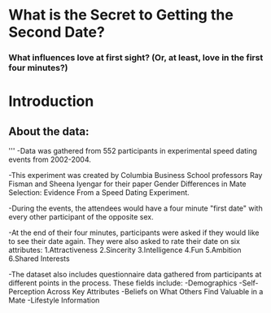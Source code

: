 # What is the Secret to Getting the Second Date?
### What influences love at first sight? (Or, at least, love in the first four minutes?) 

# Introduction
## About the data:
'''
-Data was gathered from 552 participants in experimental speed dating events from 2002-2004.

-This experiment was created by Columbia Business School professors Ray Fisman and Sheena Iyengar for their paper Gender Differences in Mate Selection: Evidence From a Speed Dating Experiment.

-During the events, the attendees would have a four minute "first date" with every other participant of the opposite sex.

-At the end of their four minutes, participants were asked if they would like to see their date again. They were also asked to rate their date on six attributes:
    1.Attractiveness
    2.Sincerity
    3.Intelligence
    4.Fun
    5.Ambition
    6.Shared Interests
    
-The dataset also includes questionnaire data gathered from participants at different points in the process. These fields include:
    -Demographics
    -Self-Perception Across Key Attributes
    -Beliefs on What Others Find Valuable in a Mate
    -Lifestyle Information

